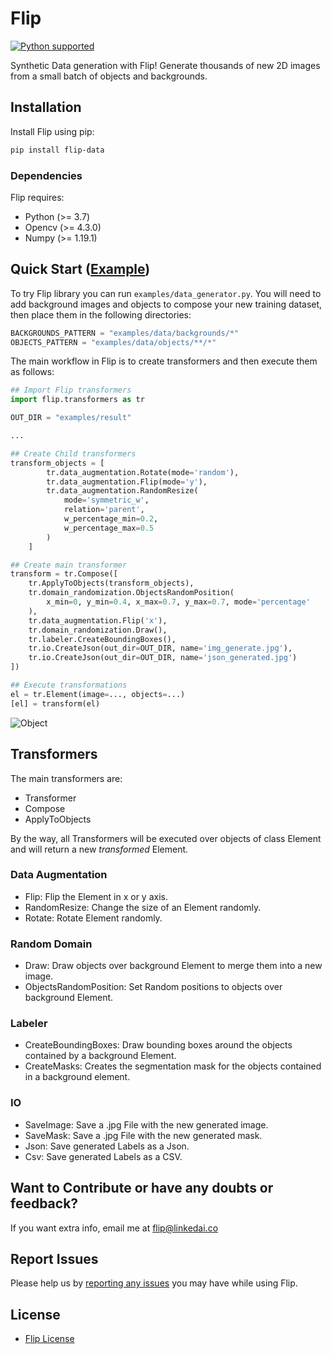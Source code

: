 # Flip

<p align="left">
  <a href="https://www.python.org/downloads/"><img src="https://img.shields.io/badge/python-3.7|%203.8-brightgreen.svg" alt="Python supported"></a>
</p>

Synthetic Data generation with Flip! Generate thousands of new 2D images from a small batch of objects and backgrounds.

## Installation

Install Flip using pip:

```bash
pip install flip-data
```

### Dependencies

Flip requires:
- Python (>= 3.7)
- Opencv (>= 4.3.0)
- Numpy (>= 1.19.1)

## Quick Start ([Example](https://github.com/linkedai/flip/blob/master/examples/README.md))

To try Flip library you can run ```examples/data_generator.py```. 
You will need to add background images and objects to compose your new training dataset, then
place them in the following directories:
```python
BACKGROUNDS_PATTERN = "examples/data/backgrounds/*"
OBJECTS_PATTERN = "examples/data/objects/**/*"
```

The main workflow in Flip is to create transformers and then execute them as follows: 

```python
## Import Flip transformers
import flip.transformers as tr

OUT_DIR = "examples/result"

...

## Create Child transformers
transform_objects = [
        tr.data_augmentation.Rotate(mode='random'),
        tr.data_augmentation.Flip(mode='y'),
        tr.data_augmentation.RandomResize(
            mode='symmetric_w',
            relation='parent',
            w_percentage_min=0.2,
            w_percentage_max=0.5
        )
    ]

## Create main transformer
transform = tr.Compose([
    tr.ApplyToObjects(transform_objects),
    tr.domain_randomization.ObjectsRandomPosition(
        x_min=0, y_min=0.4, x_max=0.7, y_max=0.7, mode='percentage'
    ),
    tr.data_augmentation.Flip('x'),
    tr.domain_randomization.Draw(),
    tr.labeler.CreateBoundingBoxes(),
    tr.io.CreateJson(out_dir=OUT_DIR, name='img_generate.jpg'),
    tr.io.CreateJson(out_dir=OUT_DIR, name='json_generated.jpg')
])

## Execute transformations
el = tr.Element(image=..., objects=...)
[el] = transform(el)
```

![Object](https://github.com/linkedai/flip/blob/master/docs/images/generated.jpg)

## Transformers 

The main transformers are:

- Transformer
- Compose
- ApplyToObjects

By the way, all Transformers will be executed over objects of class Element and will return a new _transformed_ Element.

### Data Augmentation

- Flip: Flip the Element in x or y axis.
- RandomResize: Change the size of an Element randomly.
- Rotate: Rotate Element randomly.

### Random Domain

- Draw: Draw objects over background Element to merge them into a new image.
- ObjectsRandomPosition: Set Random positions to objects over background Element.

### Labeler

- CreateBoundingBoxes: Draw bounding boxes around the objects contained by a background Element.
- CreateMasks: Creates the segmentation mask for the objects contained in a background element.

### IO

- SaveImage: Save a .jpg File with the new generated image.
- SaveMask: Save a .jpg File with the new generated mask.
- Json: Save generated Labels as a Json.
- Csv: Save generated Labels as a CSV.


## Want to Contribute or have any doubts or feedback?

If you want extra info, email me at flip@linkedai.co

## Report Issues

Please help us by [reporting any issues](https://github.com/linkedai/flip/issues/new/choose) you may have while using Flip.

## License

* [Flip License](https://github.com/linkedai/flip/blob/master/LICENSE)

